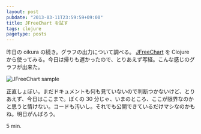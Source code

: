 ```yaml
---
layout: post
pubdate: "2013-03-11T23:59:59+09:00"
title: JFreeChart を試す
tags: clojure
pagetype: posts
---
```

昨日の oikura の続き。グラフの出力について調べる。 [JFreeChart][jfreechart] を Clojure から使ってみる。今日は帰りも遅かったので、とりあえず写経。こんな感じのグラフが出来た。

![JFreeChart sample](http://gyazo.com/a80d323de5c58bdc07855ed67a785c14)

正直しょぼい。まだドキュメントも何も見ていないので判断つかないけど、とりあえず、今日はここまで。ぼくの 30 分じゃ、いまのところ、ここが限界なのかと思うと情けない。コードも汚いし。それでも公開できているだけマシなのかもね。明日がんばろう。

5 min.

[jfreechart]: http://www.jfree.org/jfreechart/

